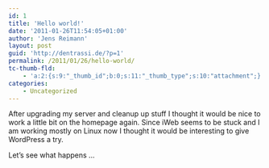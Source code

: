 ```yaml
---
id: 1
title: 'Hello world!'
date: '2011-01-26T11:54:05+01:00'
author: 'Jens Reimann'
layout: post
guid: 'http://dentrassi.de/?p=1'
permalink: /2011/01/26/hello-world/
tc-thumb-fld:
    - 'a:2:{s:9:"_thumb_id";b:0;s:11:"_thumb_type";s:10:"attachment";}'
categories:
    - Uncategorized
---
```


After upgrading my server and cleanup up stuff I thought it would be nice to work a little bit on the homepage again.
Since iWeb seems to be stuck and I am working mostly on Linux now I thought it would be interesting to give WordPress
a try.

Let’s see what happens …

<!-- more -->

